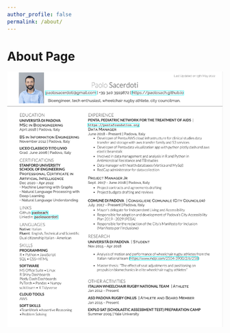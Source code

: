 ```yaml
---
author_profile: false
permalink: /about/
---
```


# About Page

![my_cv_picture](assets/../../assets/images/cv.png)